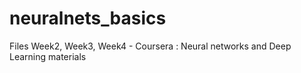 # neuralnets_basics

Files Week2, Week3, Week4 - Coursera : Neural networks and Deep Learning materials

